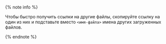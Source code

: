 {% note info %}

Чтобы быстро получить ссылки на другие файлы, скопируйте ссылку на один из них и подставьте вместо `<имя-файла>` имена других загруженных файлов.

{% endnote %}